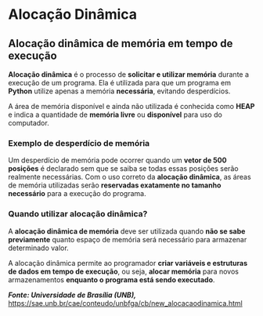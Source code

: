 # Alocação Dinâmica

## Alocação dinâmica de memória em tempo de execução

**Alocação dinâmica** é o processo de **solicitar e utilizar memória** durante a execução de um programa. Ela é utilizada para que um programa em **Python** utilize apenas a memória **necessária**, evitando desperdícios.

A área de memória disponível e ainda não utilizada é conhecida como **HEAP** e indica a quantidade de **memória livre** ou **disponível** para uso do computador.

### Exemplo de desperdício de memória  
Um desperdício de memória pode ocorrer quando um **vetor de 500 posições** é declarado sem que se saiba se todas essas posições serão realmente necessárias. Com o uso correto da **alocação dinâmica**, as áreas de memória utilizadas serão **reservadas exatamente no tamanho necessário** para a execução do programa.

### Quando utilizar alocação dinâmica?  
A **alocação dinâmica de memória** deve ser utilizada quando **não se sabe previamente** quanto espaço de memória será necessário para armazenar determinado valor.

A alocação dinâmica permite ao programador **criar variáveis e estruturas de dados em tempo de execução**, ou seja, **alocar memória** para novos armazenamentos **enquanto o programa está sendo executado**.


***Fonte: Universidade de Brasília (UNB),*** https://sae.unb.br/cae/conteudo/unbfga/cb/new_alocacaodinamica.html

